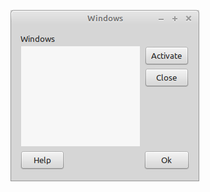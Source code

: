 ![alt text](https://github.com/agguro/gtk-programming/blob/master/gtk2.0/03-Layout-management/06-windows/windows.png)
